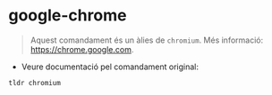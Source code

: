 # google-chrome

> Aquest comandament és un àlies de `chromium`.
> Més informació: <https://chrome.google.com>.

- Veure documentació pel comandament original:

`tldr chromium`
